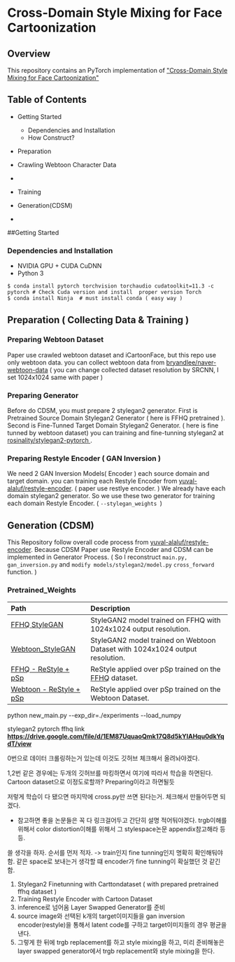 # Cross-Domain Style Mixing for Face Cartoonization

## Overview
This repository contains an PyTorch implementation of ["Cross-Domain Style Mixing for Face Cartoonization"](https://arxiv.org/abs/2205.12450)

## Table of Contents
- Getting Started
  - Dependencies and Installation
  - How Construct?

- Preparation
- Crawling Webtoon Character Data
- 

- Training
- Generation(CDSM)
- 

##Getting Started
### Dependencies and Installation
- NVIDIA GPU + CUDA CuDNN 
- Python 3

```
$ conda install pytorch torchvision torchaudio cudatoolkit=11.3 -c pytorch # Check Cuda version and install  proper version Torch
$ conda install Ninja  # must install conda ( easy way )
```

## Preparation ( Collecting Data & Training )
### Preparing Webtoon Dataset
Paper use crawled webtoon dataset and iCartoonFace, but this repo use only webtoon data. you can collect webtoon data from [bryandlee/naver-webtoon-data](https://github.com/bryandlee/naver-webtoon-data) ( you can change collected dataset resolution by SRCNN, I set 1024x1024 same with paper )

### Preparing Generator
Before do CDSM, you must prepare 2 stylegan2 generator. First is Pretrained Source Domain Stylegan2 Generator ( here is FFHQ pretrained ). Second is Fine-Tunned Target Domain Stylegan2 Generator. ( here is fine tunned by webtoon dataset) you can training and fine-tunning stylegan2 at [rosinality/stylegan2-pytorch ](rosinality/stylegan2-pytorch). 

### Preparing Restyle Encoder ( GAN Inversion )
We need 2 GAN Inversion Models( Encoder ) each source domain and target domain. you can training each Restyle Encoder from [yuval-alaluf/restyle-encoder](https://github.com/yuval-alaluf/restyle-encoder). ( paper use restlye encoder. ) We already have each domain stylegan2 generator. So we use these two generator for training each domain Restyle Encoder. ( `--stylegan_weights `) 

## Generation (CDSM)
This Repository follow overall code process from [yuval-alaluf/restyle-encoder](https://github.com/yuval-alaluf/restyle-encoder). Because CDSM Paper use Restyle Encoder and CDSM can be implemented in Generator Process. ( So I reconstruct `main.py,` `gan_inversion.py` and `modify models/stylegan2/model.py` `cross_forward `function. )

### Pretrained_Weights
| Path | Description
| :--- | :----------
| [FFHQ StyleGAN](https://drive.google.com/file/d/1EM87UquaoQmk17Q8d5kYIAHqu0dkYqdT/view)     | StyleGAN2 model trained on FFHQ with 1024x1024 output resolution.
| [Webtoon_StyleGAN]()     | StyleGAN2 model trained on Webtoon Dataset with 1024x1024 output resolution.
| [FFHQ - ReStyle + pSp](https://drive.google.com/file/d/1sw6I2lRIB0MpuJkpc8F5BJiSZrc0hjfE/view?usp=sharing)  | ReStyle applied over pSp trained on the [FFHQ](https://github.com/NVlabs/ffhq-dataset) dataset.
| [Webtoon - ReStyle + pSp]()   | ReStyle applied over pSp trained on the Webtoon Dataset.

python new_main.py --exp_dir=./experiments --load_numpy



stylegan2 pytorch ffhq link **https://drive.google.com/file/d/1EM87UquaoQmk17Q8d5kYIAHqu0dkYqdT/view**

0번으로 데이터 크롤링하는거 있는데 이것도 깃허브 체크해서 올려놔야겠다. 

1,2번 같은 경우에는 두개의 깃허브를 마킹하면서 여기에 따라서 학습을 하면된다. Cartoon dataset으로 이정도로할까?
Preparing이라고 하면될듯

저렇게 학습이 다 됐으면 마지막에 cross.py만 쓰면 된다는거. 체크해서 만들어두면 되겠다.
+ 참고하면 좋을 논문들은 꼭 다 링크걸어두고 간단히 설명 적어둬야겠다. trgb이해를 위해서 color distortion이해를 위해서 그 stylespace논문 appendix참고해라 등등.

쓸 생각을 하자. 순서를 먼저 적자. -> train인지 fine tunning인지 명확히 확인해둬야함. 같은 space로 보내는거 생각할 떄 encoder가 fine tunning이 확실했던 것 같긴함.
1. Stylegan2 Finetunning with Carttondataset ( with prepared pretrained ffhq dataset )
2. Training Restyle Encoder with Cartoon Dataset
3. inference로 넘어옴 Layer Swapped Generator를 준비
4. source image와 선택된 k개의 target이미지들을 gan inversion encoder(restyle)을 통해서 latent code를 구하고 target이미지들의 경우 평균을 낸다. 
5. 그렇게 한 뒤에 trgb replacement를 하고 style mixing을 하고, 미리 준비해놓은 layer swapped generator에서 trgb replacement와 style mixing을 한다. 
